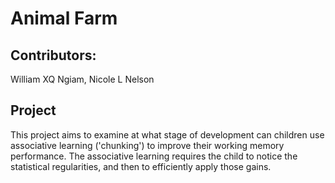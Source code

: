 # Animal Farm

## Contributors:

William XQ Ngiam, Nicole L Nelson

## Project

This project aims to examine at what stage of development can children use associative learning ('chunking') to improve their working memory performance. The associative learning requires the child to notice the statistical regularities, and then to efficiently apply those gains.